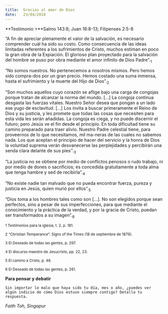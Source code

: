 ```yaml
---
title:  Gracias al amor de Dios
date:   23/04/2018
---
```


**Testimonio >**Salmo 143:8; Juan 16:8-13; Filipenses 2:5-8 

“A fin de apreciar plenamente el valor de la salvación, es necesario comprender cuál ha sido su costo. Como consecuencia de las ideas limitadas referentes a los sufrimientos de Cristo, muchos estiman en poco la gran obra de la Expiación. El glorioso plan proyectado para la salvación del hombre se puso por obra mediante el amor infinito de Dios Padre”.<sub>1</sub>

“No somos nuestros. No pertenecemos a nosotros mismos. Pero hemos sido compra-dos por un gran precio. Hemos costado una suma inmensa, hasta el sufrimiento y la muerte del Hijo de Dios”.<sub>2</sub>

“Son muchos aquellos cuyo corazón se aflige bajo una carga de congojas porque tratan de alcanzar la norma del mundo. [...] La congoja continua desgasta las fuerzas vitales. Nuestro Señor desea que pongan a un lado ese yugo de esclavitud. [...] Los invita a buscar primeramente el Reino de Dios y su justicia, y les promete que todas las cosas que necesiten para esta vida les serán añadidas. La congoja es ciega, y no puede discernir el futuro; pero Jesús ve el fin desde el principio. En toda dificultad tiene su camino preparado para traer alivio. Nuestro Padre celestial tiene, para proveernos de lo que necesitamos, mil ma-neras de las cuales no sabemos nada. Los que aceptan el principio de hacer del servicio y la honra de Dios la voluntad suprema verán desvanecerse las perplejidades y percibirán una senda clara delante de sus pies’’.<sub>3</sub>

“La justicia no se obtiene por medio de conflictos penosos o rudo trabajo, ni por medio de dones o sacrificios; es concedida gratuitamente a toda alma que tenga hambre y sed de recibirla”.<sub>4</sub>

“No existe nadie tan malvado que no pueda encontrar fuerza, pureza y justicia en Jesús, quien murió por ellos”.<sub>5</sub>

“Dios toma a los hombres tales como son [...]. No son elegidos porque sean perfectos, sino a pesar de sus imperfecciones, para que mediante el conocimiento y la práctica de la verdad, y por la gracia de Cristo, puedan ser transformados a su imagen”.<sub>6</sub>

<sub>1 Testimonios para la iglesia, t. 2, p. 181.</sub>

<sub>2 “Christian Temperance”: Signs of the Times (18 de septiembre de 1879).</sub>

<sub>3 El Deseado de todas las gentes, p. 297.</sub>

<sub>4 El discurso maestro de Jesucristo, pp. 22, 23.</sub>

<sub>5 El camino a Cristo, p. 46.</sub>

<sub>6 El Deseado de todas las gentes, p. 261.</sub>

**Para pensar y debatir**

`Sin importar lo malo que haya sido tu día, mes o año, ¿puedes ver algún indicio de cómo Dios estuvo siempre contigo? Detalla tu respuesta.`

_Faith Toh, Singapur_